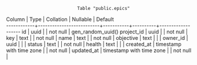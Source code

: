                                Table "public.epics"
   Column   |           Type           | Collation | Nullable |      Default      
------------+--------------------------+-----------+----------+-------------------
 id         | uuid                     |           | not null | gen_random_uuid()
 project_id | uuid                     |           | not null | 
 key        | text                     |           | not null | 
 name       | text                     |           | not null | 
 objective  | text                     |           |          | 
 owner_id   | uuid                     |           |          | 
 status     | text                     |           | not null | 
 health     | text                     |           |          | 
 created_at | timestamp with time zone |           | not null | 
 updated_at | timestamp with time zone |           | not null | 

